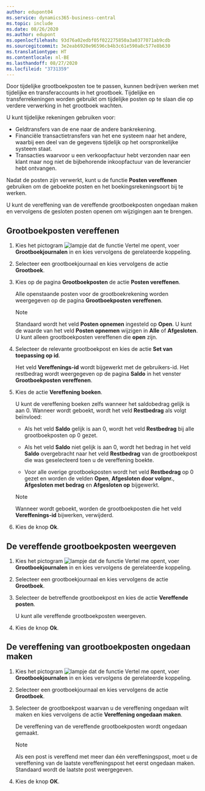 ```yaml
---
author: edupont04
ms.service: dynamics365-business-central
ms.topic: include
ms.date: 08/26/2020
ms.author: edupont
ms.openlocfilehash: 93d76a02edbf05f022275850a3a0377071ab9cdb
ms.sourcegitcommit: 3e2eab6920e96596cb4b3c61e590a8c577e8b630
ms.translationtype: HT
ms.contentlocale: nl-BE
ms.lasthandoff: 08/27/2020
ms.locfileid: "3731359"
---
```

Door tijdelijke grootboekposten toe te passen, kunnen bedrijven werken met tijdelijke en transferaccounts in het grootboek. Tijdelijke en transferrekeningen worden gebruikt om tijdelijke posten op te slaan die op verdere verwerking in het grootboek wachten.  

U kunt tijdelijke rekeningen gebruiken voor:  

- Geldtransfers van de ene naar de andere bankrekening.  
- Financiële transactietransfers van het ene systeem naar het andere, waarbij een deel van de gegevens tijdelijk op het oorspronkelijke systeem staat.  
- Transacties waarvoor u een verkoopfactuur hebt verzonden naar een klant maar nog niet de bijbehorende inkoopfactuur van de leverancier hebt ontvangen.  

Nadat de posten zijn verwerkt, kunt u de functie **Posten vereffenen** gebruiken om de geboekte posten en het boekingsrekeningsoort bij te werken.  

U kunt de vereffening van de vereffende grootboekposten ongedaan maken en vervolgens de gesloten posten openen om wijzigingen aan te brengen.  

## <a name="to-apply-general-ledger-entries"></a>Grootboekposten vereffenen  

1. Kies het pictogram ![lampje dat de functie Vertel me opent](../../../media/ui-search/search_small.png "Vertel me wat u wilt doen"), voer **Grootboekjournalen** in en kies vervolgens de gerelateerde koppeling.  
2. Selecteer een grootboekjournaal en kies vervolgens de actie **Grootboek**.  
3. Kies op de pagina **Grootboekposten** de actie **Posten vereffenen**.  

    Alle openstaande posten voor de grootboekrekening worden weergegeven op de pagina **Grootboekposten vereffenen**.  

    > [!NOTE]  
    > Standaard wordt het veld **Posten opnemen** ingesteld op **Open**. U kunt de waarde van het veld **Posten opnemen** wijzigen in **Alle** of **Afgesloten**. U kunt alleen grootboekposten vereffenen die **open** zijn.  

4. Selecteer de relevante grootboekpost en kies de actie **Set van toepassing op id**.  

    Het veld **Vereffenings-id** wordt bijgewerkt met de gebruikers-id. Het restbedrag wordt weergegeven op de pagina **Saldo** in het venster **Grootboekposten vereffenen**.  
5. Kies de actie **Vereffening boeken**.  

    U kunt de vereffening boeken zelfs wanneer het saldobedrag gelijk is aan 0. Wanneer wordt geboekt, wordt het veld **Restbedrag** als volgt beïnvloed:  

    - Als het veld **Saldo** gelijk is aan 0, wordt het veld **Restbedrag** bij alle grootboekposten op 0 gezet.  

    - Als het veld **Saldo** niet gelijk is aan 0, wordt het bedrag in het veld **Saldo** overgebracht naar het veld **Restbedrag** van de grootboekpost die was geselecteerd toen u de vereffening boekte.  

    - Voor alle overige grootboekposten wordt het veld **Restbedrag** op 0 gezet en worden de velden **Open**, **Afgesloten door volgnr.**, **Afgesloten met bedrag** en **Afgesloten op** bijgewerkt.  

    > [!NOTE]  
    > Wanneer wordt geboekt, worden de grootboekposten die het veld **Vereffenings-id** bijwerken, verwijderd.  

6. Kies de knop **Ok**.  

## <a name="to-view-the-applied-general-ledger-entries"></a>De vereffende grootboekposten weergeven  

1. Kies het pictogram ![lampje dat de functie Vertel me opent](../../../media/ui-search/search_small.png "Vertel me wat u wilt doen"), voer **Grootboekjournalen** in en kies vervolgens de gerelateerde koppeling.  
2. Selecteer een grootboekjournaal en kies vervolgens de actie **Grootboek**.  
3. Selecteer de betreffende grootboekpost en kies de actie **Vereffende posten**.  

    U kunt alle vereffende grootboekposten weergeven.  

4. Kies de knop **Ok**.  

## <a name="to-unapply-general-ledger-entries"></a>De vereffening van grootboekposten ongedaan maken  

1. Kies het pictogram ![lampje dat de functie Vertel me opent](../../media/ui-search/search_small.png "Vertel me wat u wilt doen"), voer **Grootboekjournalen** in en kies vervolgens de gerelateerde koppeling.  
2. Selecteer een grootboekjournaal en kies vervolgens de actie **Grootboek**.  
3. Selecteer de grootboekpost waarvan u de vereffening ongedaan wilt maken en kies vervolgens de actie **Vereffening ongedaan maken**.  

    De vereffening van de vereffende grootboekposten wordt ongedaan gemaakt.  

    > [!NOTE]  
    > Als een post is vereffend met meer dan één vereffeningspost, moet u de vereffening van de laatste vereffeningspost het eerst ongedaan maken. Standaard wordt de laatste post weergegeven.  

4. Kies de knop **OK**.  
